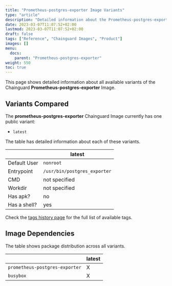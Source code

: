 ```yaml
---
title: "Prometheus-postgres-exporter Image Variants"
type: "article"
description: "Detailed information about the Prometheus-postgres-exporterChainguard Image variants"
date: 2023-03-07T11:07:52+02:00
lastmod: 2023-03-07T11:07:52+02:00
draft: false
tags: ["Reference", "Chainguard Images", "Product"]
images: []
menu:
  docs:
    parent: "Prometheus-postgres-exporter"
weight: 550
toc: true
---
```


This page shows detailed information about all available variants of the Chainguard **Prometheus-postgres-exporter** Image.

## Variants Compared
The **prometheus-postgres-exporter** Chainguard Image currently has one public variant: 

- `latest`

The table has detailed information about each of these variants.

|              | latest                       |
|--------------|------------------------------|
| Default User | `nonroot`                    |
| Entrypoint   | `/usr/bin/postgres_exporter` |
| CMD          | not specified                |
| Workdir      | not specified                |
| Has apk?     | no                           |
| Has a shell? | yes                          |

Check the [tags history page](/chainguard/chainguard-images/reference/prometheus-postgres-exporter/tags_history/) for the full list of available tags.
## Image Dependencies
The table shows package distribution across all variants.

|                                | latest |
|--------------------------------|--------|
| `prometheus-postgres-exporter` | X      |
| `busybox`                      | X      |
